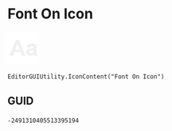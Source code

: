 # Font On Icon
![](/img/Font%20On%20Icon.png)

``` CSharp
EditorGUIUtility.IconContent("Font On Icon")
```
## GUID
```
-2491310405513395194
```
